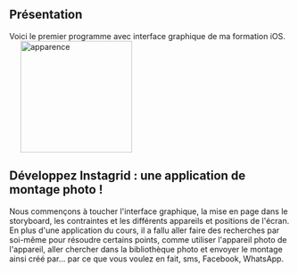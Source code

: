 ## Présentation
Voici le premier programme avec interface graphique de ma formation iOS.
<img src="https://github.com/Gdonzeau/P04_Instagrid/blob/main/imageP4.png" width="200" title= "apparence" hspace="20">
## Développez Instagrid : une application de montage photo !
Nous commençons à toucher l'interface graphique, la mise en page dans le storyboard, les contraintes et les différents appareils et positions de l'écran.
En plus d'une application du cours, il a fallu aller faire des recherches par soi-même pour résoudre certains points, comme utiliser l'appareil photo de l'appareil,
aller chercher dans la bibliothèque photo et envoyer le montage ainsi créé par... par ce que vous voulez en fait, sms, Facebook, WhatsApp.
